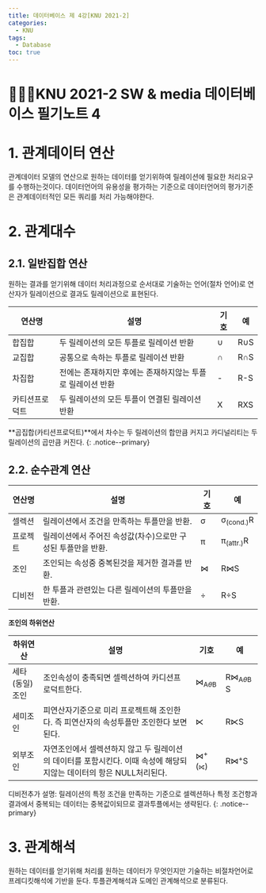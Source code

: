 ```yaml
---
title: 데이터베이스 제 4강[KNU 2021-2]
categories:
  - KNU
tags:
  - Database
toc: true
---
```


# 👨‍💻🏫KNU 2021-2 SW & media 데이터베이스 필기노트 4


# 1. 관계데이터 연산

관계데이터 모델의 연산으로 원하는 데이터를 얻기위하여 릴레이션에 필요한 처리요구를 수행하는것이다. 데이터언어의 유용성을 평가하는 기준으로 데이터언어의 평가기준은 관계데이터적인 모든 쿼리를 처리 가능해야한다.
  
# 2. 관계대수
 
## 2.1. 일반집합 연산

원하는 결과를 얻기위해 데이터 처리과정으로 순서대로 기술하는 언어(절차 언어)로 연산자가 릴레이션으로 결과도 릴레이션으로 표현된다.

|연산명|설명|기호|예|
|-|-|-|-|
|합집합|두 릴레이션의 모든 투플로 릴레이션 반환|∪|R∪S|
|교집합|공통으로 속하는 투플로 릴레이션 반환|∩|R∩S|
|차집합|전에는 존재하지만 후에는 존재하지않는 투플로 릴레이션 반환|-|R-S|
|카티션프로덕트|두 릴레이션의 모든 투플이 연결된 릴레이션 반환|X|RXS|

**곱집합(카티션프로덕트)**에서
 차수는 두 릴레이션의 합만큼 커지고 카디널리티는 두 릴레이션의 곱만큼 커진다.
 {: .notice--primary} 

## 2.2. 순수관계 연산

|연산명|설명|기호|예|
|-|-|-|-|
|셀렉션|릴레이션에서 조건을 만족하는 투플만을 반환.|σ|σ<sub>(cond.)</sub>R|
|프로젝트|릴레이션에서 주어진 속성값(차수)으로만 구성된 투플만을 반환.|π|π<sub>(attr.)</sub>R|
|조인|조인되는 속성중 중복된것을 제거한 결과를 반환.|⋈|R⋈S|
|디비전|한 투플과 관련있는 다른 릴레이션의 투플만을 반환.|÷|R÷S|

**조인의 하위연산**

|하위연산|설명|기호|예|
|-|-|-|-|
|세타(동일)조인|조인속성이 충족되면 셀렉션하여 카디션프로덕트한다.|⋈<sub>A*θ*B </sub>|R⋈<sub>A*θ*B </sub>S|
|세미조인|피연산자기준으로 미리 프로젝트해 조인한다. 즉 피연산자의 속성투플만 조인한다 보면된다.|⋉|R⋉S|
|외부조인|자연조인에서 셀렉션하지 않고 두 릴레이션의 데이터를 포함시킨다. 이때 속성에 해당되지않는 데이터의 항은 NULL처리된다.|⋈<sup>+</sup>(⟖)|R⋈<sup>+</sup>S|

디비전추가 설명: 릴레이션의 특정 조건을 만족하는 기준으로 셀렉션하나 특정 조건항과 결과에서 중복되는 데이터는 중복값이되므로 결과투플에서는 생략된다. 
{: .notice--primary} 

# 3. 관계해석

 원하는 데이터를 얻기위해 처리를 원하는 데이터가 무엇인지만 기술하는 비절차언어로 프레디킷해석에 기반을 둔다. 투플관계해석과 도메인 관계해석으로 분류된다.